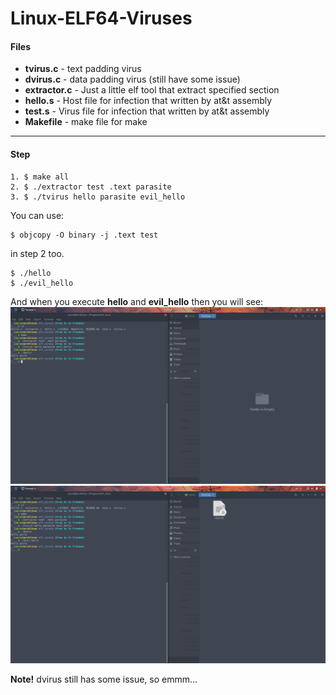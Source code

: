 # Linux-ELF64-Viruses

#### Files
+ **tvirus.c** - text padding virus
+ **dvirus.c** - data padding virus (still have some issue)
+ **extractor.c** - Just a little elf tool that extract specified section
+ **hello.s** - Host file for infection that written by at&t assembly
+ **test.s** - Virus file for infection that written by at&t assembly
+ **Makefile** - make file for make

---

#### Step
```
1. $ make all
2. $ ./extractor test .text parasite
3. $ ./tvirus hello parasite evil_hello 
```
You can use:
```
$ objcopy -O binary -j .text test
```
in step 2 too.
```
$ ./hello
$ ./evil_hello
```
And when you execute **hello** and **evil_hello** then you will see:
![](./Pictures/hello.png)
![](./Pictures/evil_hello.png)

**Note!** dvirus still has some issue, so emmm...
